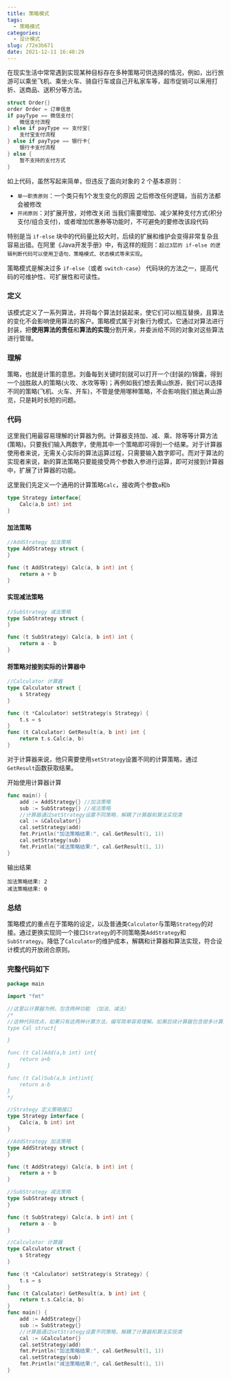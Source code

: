 ```yaml
---
title: 策略模式
tags:
  - 策略模式
categories:
  - 设计模式
slug: /72e3b671
date: 2021-12-11 16:48:29
---
```


在现实生活中常常遇到实现某种目标存在多种策略可供选择的情况，例如，出行旅游可以乘坐飞机、乘坐火车、骑自行车或自己开私家车等，超市促销可以釆用打折、送商品、送积分等方法。

<!--more-->

```go
struct Order{}
order Order = 订单信息
if payType == 微信支付{
    微信支付流程
} else if payType == 支付宝{
    支付宝支付流程
} else if payType == 银行卡{
    银行卡支付流程
} else {
    暂不支持的支付方式
}
```

如上代码，虽然写起来简单，但违反了面向对象的 2 个基本原则：

- `单一职责原则`：一个类只有1个发生变化的原因
  之后修改任何逻辑，当前方法都会被修改
- `开闭原则`：对扩展开放，对修改关闭
  当我们需要增加、减少某种支付方式(积分支付/组合支付)，或者增加优惠券等功能时，不可避免的要修改该段代码

特别是当 `if-else` 块中的代码量比较大时，后续的扩展和维护会变得非常复杂且容易出错。在阿里《Java开发手册》中，有这样的规则：`超过3层的 if-else 的逻辑判断代码可以使用卫语句、策略模式、状态模式等来实现`。

策略模式是解决过多 `if-else`（或者 `switch-case`） 代码块的方法之一，提高代码的可维护性、可扩展性和可读性。

### 定义

该模式定义了一系列算法，并将每个算法封装起来，使它们可以相互替换，且算法的变化不会影响使用算法的客户。策略模式属于对象行为模式，它通过对算法进行封装，把**使用算法的责任**和**算法的实现**分割开来，并委派给不同的对象对这些算法进行管理。

### 理解

策略，也就是计策的意思。刘备每到关键时刻就可以打开一个(封装的)锦囊，得到一个战胜敌人的策略(火攻、水攻等等)；再例如我们想去黄山旅游，我们可以选择不同的策略(飞机、火车、开车)，不管是使用哪种策略，不会影响我们抵达黄山游览，只是耗时长短的问题。

### 代码

这里我们用最容易理解的计算器为例。计算器支持加、减、乘、除等等计算方法(策略)。只要我们输入两数字，使用其中一个策略即可得到一个结果。对于计算器使用者来说，无需关心实际的算法运算过程，只需要输入数字即可。而对于算法的实现者来说，新的算法策略只要能接受两个参数入参进行运算，即可对接到计算器中，扩展了计算器的功能。

这里我们先定义一个通用的计算策略`Calc`，接收两个参数`a`和`b`

```go
type Strategy interface{
    Calc(a,b int) int
}
```

#### 加法策略

```go
//AddStrategy 加法策略
type AddStrategy struct {
}

func (t AddStrategy) Calc(a, b int) int {
    return a + b
}
```

#### 实现减法策略

```go
//SubStrategy 减法策略
type SubStrategy struct {
}

func (t SubStrategy) Calc(a, b int) int {
    return a - b
}
```

#### 将策略对接到实际的计算器中

```go
//Calculator 计算器
type Calculator struct {
    s Strategy
}

func (t *Calculator) setStrategy(s Strategy) { 
    t.s = s
}
func (t Calculator) GetResult(a, b int) int {
    return t.s.Calc(a, b)
}
```

对于计算器来说，他只需要使用`setStrategy`设置不同的计算策略，通过`GetResult`函数获取结果。

开始使用计算器计算

```go
func main() {
    add := AddStrategy{} //加法策略
    sub := SubStrategy{} //减法策略
    //计算器通过setStrategy设置不同策略，解耦了计算器和算法实现类
    cal := &Calculator{}
    cal.setStrategy(add)
    fmt.Println("加法策略结果:", cal.GetResult(1, 1))
    cal.setStrategy(sub)
    fmt.Println("减法策略结果:", cal.GetResult(1, 1))
}
```

输出结果

```text
加法策略结果: 2
减法策略结果: 0
```

### 总结

策略模式的重点在于策略的设定，以及普通类`Calculator`与策略`Strategy`的对接。通过更换实现同一个接口`Strategy`的不同策略类`AddStrategy`和`SubStrategy`。降低了`Calculator`的维护成本，解耦和计算器和算法实现，符合设计模式的开放闭合原则。



### 完整代码如下

```go
package main

import "fmt"

//这里以计算器为例，包含两种功能 （加法、减法）
/*
//这种代码优点，如果只有这两种计算方法，编写简单容易理解。如果后续计算器包含很多计算方法(乘法、除法) Cal 结构体就需要不同的修改。违背了代码放开闭合原则。好的代码，应该是支持扩展，减少对原有代码修改，可以快速满足不同用户的需求。
type Cal struct{

}

func (t Cal)Add(a,b int) int{
	return a+b
}

func (t Cal)Sub(a,b int)int{
	return a-b
}
*/

//Strategy 定义策略接口
type Strategy interface {
	Calc(a, b int) int
}

//AddStrategy 加法策略
type AddStrategy struct {
}

func (t AddStrategy) Calc(a, b int) int {
	return a + b
}

//SubStrategy 减法策略
type SubStrategy struct {
}

func (t SubStrategy) Calc(a, b int) int {
	return a - b
}

//Calculator 计算器
type Calculator struct {
	s Strategy
}

func (t *Calculator) setStrategy(s Strategy) {
	t.s = s
}
func (t Calculator) GetResult(a, b int) int {
	return t.s.Calc(a, b)
}
func main() {
	add := AddStrategy{}
	sub := SubStrategy{}
	//计算器通过setStrategy设置不同策略，解耦了计算器和算法实现类
	cal := &Calculator{}
	cal.setStrategy(add)
	fmt.Println("加法策略结果:", cal.GetResult(1, 1))
	cal.setStrategy(sub)
	fmt.Println("减法策略结果:", cal.GetResult(1, 1))
}
```
